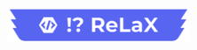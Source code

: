<div align="center"><p>
		<a href="https://github.com/RlxChap2/"><img src="./bg.png" width="330" alt="banner" /></a>
